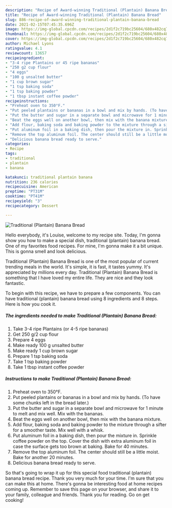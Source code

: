 ```yaml
---
description: "Recipe of Award-winning Traditional (Plantain) Banana Bread"
title: "Recipe of Award-winning Traditional (Plantain) Banana Bread"
slug: 886-recipe-of-award-winning-traditional-plantain-banana-bread
date: 2021-02-15T07:45:35.696Z
image: https://img-global.cpcdn.com/recipes/2d1f2c719bc25604/680x482cq70/traditional-plantain-banana-bread-recipe-main-photo.jpg
thumbnail: https://img-global.cpcdn.com/recipes/2d1f2c719bc25604/680x482cq70/traditional-plantain-banana-bread-recipe-main-photo.jpg
cover: https://img-global.cpcdn.com/recipes/2d1f2c719bc25604/680x482cq70/traditional-plantain-banana-bread-recipe-main-photo.jpg
author: Michael Lyons
ratingvalue: 4.1
reviewcount: 13657
recipeingredient:
- "3-4 ripe Plantains or 45 ripe bananas"
- "250 g2 cup flour"
- "4 eggs"
- "100 g unsalted butter"
- "1 cup brown sugar"
- "1 tsp baking soda"
- "1 tsp baking powder"
- "1 tbsp instant coffee powder"
recipeinstructions:
- "Preheat oven to 350°F."
- "Put peeled plantains or bananas in a bowl and mix by hands. (To have some chunks left in the bread later.)"
- "Put the butter and sugar in a separate bowl and microwave for 1 minute to melt and mix well. Mix with the bananas."
- "Beat the eggs well on another bowl, then mix with the banana mixture."
- "Add flour, baking soda and baking powder to the mixture through a sifter for a smoother taste. Mix well with a whisk."
- "Put aluminum foil in a baking dish, then pour the mixture in. Sprinkle coffee powder on the top. Cover the dish with extra aluminum foil in case the surface gets too brown at baking. Bake for 40 minutes."
- "Remove the top aluminum foil. The center should still be a little moist. Bake for another 20 minutes."
- "Delicious banana bread ready to serve."
categories:
- Recipe
tags:
- traditional
- plantain
- banana

katakunci: traditional plantain banana 
nutrition: 236 calories
recipecuisine: American
preptime: "PT31M"
cooktime: "PT41M"
recipeyield: "3"
recipecategory: Dessert

---
```



![Traditional (Plantain) Banana Bread](https://img-global.cpcdn.com/recipes/2d1f2c719bc25604/680x482cq70/traditional-plantain-banana-bread-recipe-main-photo.jpg)

Hello everybody, it's Louise, welcome to my recipe site. Today, I'm gonna show you how to make a special dish, traditional (plantain) banana bread. One of my favorites food recipes. For mine, I'm gonna make it a bit unique. This is gonna smell and look delicious.



Traditional (Plantain) Banana Bread is one of the most popular of current trending meals in the world. It's simple, it is fast, it tastes yummy. It's appreciated by millions every day. Traditional (Plantain) Banana Bread is something that I have loved my entire life. They are nice and they look fantastic.


To begin with this recipe, we have to prepare a few components. You can have traditional (plantain) banana bread using 8 ingredients and 8 steps. Here is how you cook it.

<!--inarticleads1-->

##### The ingredients needed to make Traditional (Plantain) Banana Bread:

1. Take 3-4 ripe Plantains (or 4-5 ripe bananas)
1. Get 250 g/2 cup flour
1. Prepare 4 eggs
1. Make ready 100 g unsalted butter
1. Make ready 1 cup brown sugar
1. Prepare 1 tsp baking soda
1. Take 1 tsp baking powder
1. Take 1 tbsp instant coffee powder




<!--inarticleads2-->

##### Instructions to make Traditional (Plantain) Banana Bread:

1. Preheat oven to 350°F.
1. Put peeled plantains or bananas in a bowl and mix by hands. (To have some chunks left in the bread later.)
1. Put the butter and sugar in a separate bowl and microwave for 1 minute to melt and mix well. Mix with the bananas.
1. Beat the eggs well on another bowl, then mix with the banana mixture.
1. Add flour, baking soda and baking powder to the mixture through a sifter for a smoother taste. Mix well with a whisk.
1. Put aluminum foil in a baking dish, then pour the mixture in. Sprinkle coffee powder on the top. Cover the dish with extra aluminum foil in case the surface gets too brown at baking. Bake for 40 minutes.
1. Remove the top aluminum foil. The center should still be a little moist. Bake for another 20 minutes.
1. Delicious banana bread ready to serve.




So that's going to wrap it up for this special food traditional (plantain) banana bread recipe. Thank you very much for your time. I'm sure that you can make this at home. There's gonna be interesting food at home recipes coming up. Remember to save this page on your browser, and share it to your family, colleague and friends. Thank you for reading. Go on get cooking!
